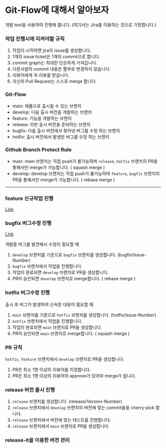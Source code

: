 # Git-Flow에 대해서 알아보자

개발 tool을 사용하여 진행해 봅니다. (여기서는 Jira를 이용하는 것으로 가정합니다.)

### 작업 진행시에 지켜야할 규칙

1. 작업이 시작하면 jira의 issue를 생성합니다.
2. 1개의 issue ticket은 1개의 commit으로 합니다.
3. commit graph는 최대한 단순하게 가져갑니다.
4. 다른사람의 commit 내용은 함부로 변경하지 않습니다.
5. 리뷰어에게 꼭 리뷰를 받습니다.
6. 자신의 Pull Request는 스스로 merge 합니다.

### Git-Flow

- main: 제품으로 출시될 수 있는 브랜치
- develop: 다음 출시 버전을 개발하는 브랜치
- feature: 기능을 개발하는 브랜치
- release: 이번 출시 버전을 준비하는 브랜치
- bugfix: 다음 출시 버전에서 찾아낸 버그를 수정 하는 브랜치
- hotfix: 출시 버전에서 발생한 버그를 수정 하는 브랜치

### Github Branch Protect Rule

- main: main 브랜치는 직접 push가 불가능하며 `release`, `hotfix` 브랜치의 PR을 통해서만 merge가 가능합니다. ( squash merge )
- develop: develop 브랜치는 직접 push가 불가능하며 `feature`, `bugfix` 브랜치의 PR을 통해서만 merge가 가능합니다. ( rebase merge )

---

### feature 신규작업 진행

[Link](docs/Feature_신규작업_진행.md)

### bugfix 버그수정 진행

[Link](docs/Bugfix_버그수정_진행.md)

개발중 버그를 발견해서 수정이 필요할 때

1. `develop` 브랜치를 기준으로 `bugfix` 브랜치를 생성합니다. (bugfix/Issue-Number)
2. `bugfix` 브랜치에서 작업을 진행합니다.
3. 작업이 완료되면 `develop` 브랜치로 PR을 생성합니다.
4. PR이 승인되면 `develop` 브랜치로 merge합니다. ( rebase merge )

### hotfix 버그수정 진행

출시 후 버그가 발생하여 신속한 대응이 필요할 때

1. `main` 브랜치를 기준으로 `hotfix` 브랜치를 생성합니다. (hotfix/Issue-Number)
2. `hotfix` 브랜치에서 작업을 진행합니다.
3. 작업이 완료되면 `main` 브랜치로 PR을 생성합니다.
4. PR이 승인되면 `main` 브랜치로 merge합니다. ( squash merge )

### PR 규칙

`hotfix`, `feature` 브랜치에서 `develop` 브랜치로 PR을 생성합니다.

1. PR은 최소 1명 이상의 리뷰어를 지정합니다.
2. PR은 최소 1명 이상의 리뷰어의 approve가 있어야 merge가 됩니다.

### release 버전 출시 진행

1. `release` 브랜치를 생성합니다. (release/Version-Number)
2. `release` 브랜치에서 `develop` 브랜치의 버전에 맞는 commit들을 cherry-pick 합니다.
3. `release` 브랜치에서 버전에 맞는 테스트를 진행합니다.
4. `release` 브랜치에서 `main` 브랜치로 PR을 생성합니다.

### release-it을 이용한 버전 관리
